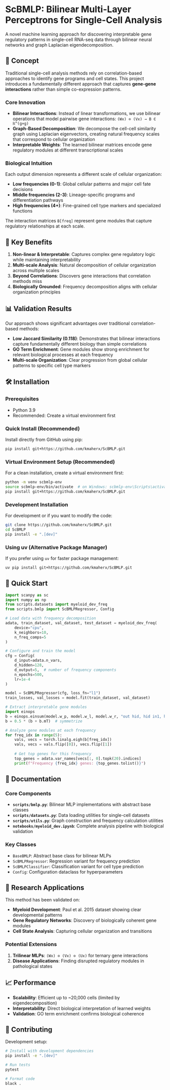 # ScBMLP: Bilinear Multi-Layer Perceptrons for Single-Cell Analysis

A novel machine learning approach for discovering interpretable gene regulatory patterns in single-cell RNA-seq data through bilinear neural networks and graph Laplacian eigendecomposition.

## 🧬 Concept

Traditional single-cell analysis methods rely on correlation-based approaches to identify gene programs and cell states. This project introduces a fundamentally different approach that captures **gene-gene interactions** rather than simple co-expression patterns.

### Core Innovation

- **Bilinear Interactions**: Instead of linear transformations, we use bilinear operations that model pairwise gene interactions: `(Wx) ⊙ (Vx) → B ∈ ℝ^(g×g)`
- **Graph-Based Decomposition**: We decompose the cell-cell similarity graph using Laplacian eigenvectors, creating natural frequency scales that correspond to cellular organization
- **Interpretable Weights**: The learned bilinear matrices encode gene regulatory modules at different transcriptional scales

### Biological Intuition

Each output dimension represents a different scale of cellular organization:
- **Low frequencies (0-1)**: Global cellular patterns and major cell fate decisions
- **Middle frequencies (2-3)**: Lineage-specific programs and differentiation pathways  
- **High frequencies (4+)**: Fine-grained cell type markers and specialized functions

The interaction matrices `B[freq]` represent gene modules that capture regulatory relationships at each scale.

## 🚀 Key Benefits

1. **Non-linear & Interpretable**: Captures complex gene regulatory logic while maintaining interpretability
2. **Multi-scale Analysis**: Natural decomposition of cellular organization across multiple scales
3. **Beyond Correlations**: Discovers gene interactions that correlation methods miss
4. **Biologically Grounded**: Frequency decomposition aligns with cellular organization principles

## 📊 Validation Results

Our approach shows significant advantages over traditional correlation-based methods:

- **Low Jaccard Similarity (0.118)**: Demonstrates that bilinear interactions capture fundamentally different biology than simple correlations
- **GO Term Enrichment**: Gene modules show strong enrichment for relevant biological processes at each frequency
- **Multi-scale Organization**: Clear progression from global cellular patterns to specific cell type markers

## 🛠 Installation

### Prerequisites

- Python 3.9
- Recommended: Create a virtual environment first

### Quick Install (Recommended)

Install directly from GitHub using pip:

```bash
pip install git+https://github.com/kmaherx/ScBMLP.git
```

### Virtual Environment Setup (Recommended)

For a clean installation, create a virtual environment first:

```bash
python -m venv scbmlp-env
source scbmlp-env/bin/activate  # on Windows: scbmlp-env\Scripts\activate
pip install git+https://github.com/kmaherx/ScBMLP.git
```

### Development Installation

For development or if you want to modify the code:

```bash
git clone https://github.com/kmaherx/ScBMLP.git
cd ScBMLP
pip install -e ".[dev]"
```

### Using uv (Alternative Package Manager)

If you prefer using `uv` for faster package management:

```bash
uv pip install git+https://github.com/kmaherx/ScBMLP.git
```

## 🧪 Quick Start

```python
import scanpy as sc
import numpy as np
from scripts.datasets import myeloid_dev_freq
from scripts.bmlp import ScBMLPRegressor, Config

# Load data with frequency decomposition
adata, train_dataset, val_dataset, test_dataset = myeloid_dev_freq(
    device="cpu", 
    k_neighbors=10,
    n_freq_comps=5
)

# Configure and train the model
cfg = Config(
    d_input=adata.n_vars,
    d_hidden=128,
    d_output=5,  # number of frequency components
    n_epochs=500,
    lr=1e-4
)

model = ScBMLPRegressor(cfg, loss_fn="l1")
train_losses, val_losses = model.fit(train_dataset, val_dataset)

# Extract interpretable gene modules
import einops
b = einops.einsum(model.w_p, model.w_l, model.w_r, "out hid, hid in1, hid in2 -> out in1 in2")
b = 0.5 * (b + b.mT)  # symmetrize

# Analyze gene modules at each frequency
for freq_idx in range(5):
    vals, vecs = torch.linalg.eigh(b[freq_idx])
    vals, vecs = vals.flip([0]), vecs.flip([1])
    
    # Get top genes for this frequency
    top_genes = adata.var_names[vecs[:, 0].topk(20).indices]
    print(f"Frequency {freq_idx} genes: {top_genes.tolist()}")
```

## 📖 Documentation

### Core Components

- **`scripts/bmlp.py`**: Bilinear MLP implementations with abstract base classes
- **`scripts/datasets.py`**: Data loading utilities for single-cell datasets  
- **`scripts/utils.py`**: Graph construction and frequency calculation utilities
- **`notebooks/myeloid_dev.ipynb`**: Complete analysis pipeline with biological validation

### Key Classes

- `BaseBMLP`: Abstract base class for bilinear MLPs
- `ScBMLPRegressor`: Regression variant for frequency prediction
- `ScBMLPClassifier`: Classification variant for cell type prediction
- `Config`: Configuration dataclass for hyperparameters

## 🔬 Research Applications

This method has been validated on:

- **Myeloid Development**: Paul et al. 2015 dataset showing clear developmental patterns
- **Gene Regulatory Networks**: Discovery of biologically coherent gene modules
- **Cell State Analysis**: Capturing cellular organization and transitions

### Potential Extensions

1. **Trilinear MLPs**: `(Wx) ⊙ (Vx) ⊙ (Ux)` for ternary gene interactions
2. **Disease Applications**: Finding disrupted regulatory modules in pathological states

## 📈 Performance

- **Scalability**: Efficient up to ~20,000 cells (limited by eigendecomposition)
- **Interpretability**: Direct biological interpretation of learned weights
- **Validation**: GO term enrichment confirms biological coherence

## 🤝 Contributing

Development setup:

```bash
# Install with development dependencies
pip install -e ".[dev]"

# Run tests
pytest

# Format code
black .
```
